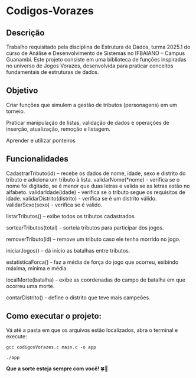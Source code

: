 # Codigos-Vorazes

<h2>Descrição</h2>
Trabalho requisitado pela disciplina de Estrutura de Dados, turma 2025.1 do curso de Análise e Desenvolvimento de Sistemas no IFBAIANO – Campus Guanambi. Este projeto consiste em uma biblioteca de funções inspiradas no universo de Jogos Vorazes, desenvolvida para praticar conceitos fundamentais de estruturas de dados.

<h2>Objetivo</h2>

  Criar funções que simulem a gestão de tributos (personagens) em um torneio.

  Praticar manipulação de listas, validação de dados e operações de inserção, atualização, remoção e listagem.

  Aprender e utilizar ponteiros

<h2>Funcionalidades</h2>

  CadastrarTributo(id) – recebe os dados de nome, idade, sexo e distrito do tributo e adiciona um tributo à lista.
    validarNome(*nome) - verifica se o nome foi digitado, se é menor que duas letras e valida se as letras estão no alfabeto.
    validarIdade(idade) - verifica se o tributo segue os requisitos de idade.
    validarDistrito(distrito) - verifica se é um distrito válido.
    validarSexo(sexo) - verifica se é valido.
    
  listarTributos() – exibe todos os tributos cadastrados.

  sortearTributos(total) – sorteia tributos para participar dos jogos.

  removerTributo(id) – remove um tributo caso ele tenha morrido no jogo.

  iniciarJogos() – dá início as batalhas entre tributos.

  estatisticaForca() - faz a média de força do jogo que ocorreu, exibindo máxima, mínima e média.

  localMorte(batalha) - exibe as coordenadas do campo de batalha em que ocorreu uma morte.

  contarDistrito() - define o distrito que teve mais campeões.

<h2>Como executar o projeto:</h2>

  Vá até a pasta em que os arquivos estão localizados, abra o terminal e execute:

  ```
  gcc codigosVorazes.c main.c -o app

  ./app
```

<b>Que a sorte esteja sempre com você! </b> 🍀🏹
